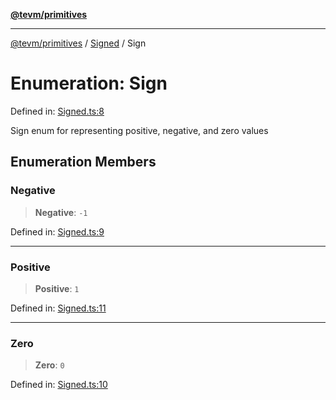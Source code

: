 [**@tevm/primitives**](../../../README.md)

***

[@tevm/primitives](../../../globals.md) / [Signed](../README.md) / Sign

# Enumeration: Sign

Defined in: [Signed.ts:8](https://github.com/evmts/tevm-monorepo/blob/main/packages/primitives/src/Signed.ts#L8)

Sign enum for representing positive, negative, and zero values

## Enumeration Members

### Negative

> **Negative**: `-1`

Defined in: [Signed.ts:9](https://github.com/evmts/tevm-monorepo/blob/main/packages/primitives/src/Signed.ts#L9)

***

### Positive

> **Positive**: `1`

Defined in: [Signed.ts:11](https://github.com/evmts/tevm-monorepo/blob/main/packages/primitives/src/Signed.ts#L11)

***

### Zero

> **Zero**: `0`

Defined in: [Signed.ts:10](https://github.com/evmts/tevm-monorepo/blob/main/packages/primitives/src/Signed.ts#L10)
